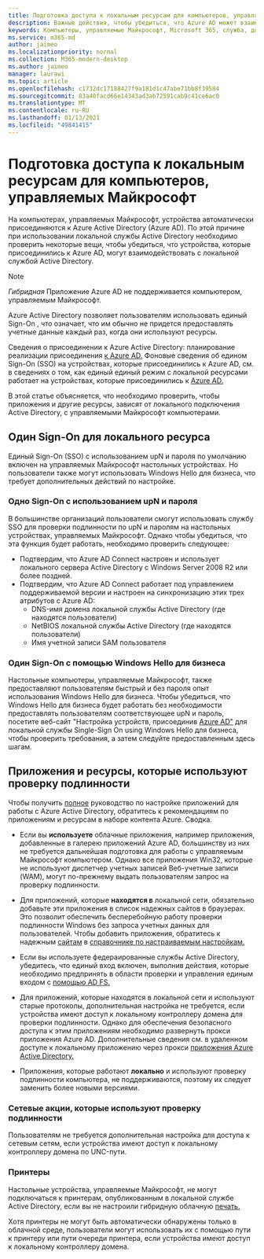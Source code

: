 ```yaml
---
title: Подготовка доступа к локальным ресурсам для компьютеров, управляемых Майкрософт
description: Важные действия, чтобы убедиться, что Azure AD может взаимодействовать с локальной службой AD для обеспечения проверки подлинности
keywords: Компьютеры, управляемые Майкрософт, Microsoft 365, служба, документация
ms.service: m365-md
author: jaimeo
ms.localizationpriority: normal
ms.collection: M365-modern-desktop
ms.author: jaimeo
manager: laurawi
ms.topic: article
ms.openlocfilehash: c1732dc17188427f9a181d1c47abe71bb8f39584
ms.sourcegitcommit: 83a40facd66e14343ad3ab72591cab9c41ce6ac0
ms.translationtype: MT
ms.contentlocale: ru-RU
ms.lasthandoff: 01/13/2021
ms.locfileid: "49841415"
---
```

#  <a name="prepare-on-premises-resources-access-for-microsoft-managed-desktop"></a>Подготовка доступа к локальным ресурсам для компьютеров, управляемых Майкрософт

На компьютерах, управляемых Майкрософт, устройства автоматически присоединяются к Azure Active Directory (Azure AD). По этой причине при использовании локальной службы Active Directory необходимо проверить некоторые вещи, чтобы убедиться, что устройства, которые присоединились к Azure AD, могут взаимодействовать с локальной службой Active Directory. 

> [!NOTE]  
> *Гибридная* Приложение Azure AD не поддерживается компьютером, управляемым Майкрософт.

Azure Active Directory позволяет пользователям использовать единый Sign-On , что означает, что им обычно не придется предоставлять учетные данные каждый раз, когда они используют ресурсы.

Сведения о присоединении к Azure Active Directory: планирование реализации присоединения [к Azure AD.](https://docs.microsoft.com/azure/active-directory/devices/azureadjoin-plan) Фоновые сведения об едином Sign-On (SSO) на устройствах, которые присоединились к Azure AD, см. в сведениях о том, как единый единый режим с локальной ресурсами работает на устройствах, которые присоединились к [Azure AD.](https://docs.microsoft.com/azure/active-directory/devices/azuread-join-sso#how-it-works)


В этой статье объясняется, что необходимо проверить, чтобы приложения и другие ресурсы, зависят от локального подключения Active Directory, с управляемыми Майкрософт компьютерами.


## <a name="single-sign-on-for-on-premises-resources"></a>Один Sign-On для локального ресурса

Единый Sign-On (SSO) с использованием upN и пароля по умолчанию включен на управляемых Майкрософт настольных устройствах. Но пользователи также могут использовать Windows Hello для бизнеса, что требует дополнительных действий по настройке. 

### <a name="single-sign-on-by-using-upn-and-password"></a>Одно Sign-On с использованием upN и пароля

В большинстве организаций пользователи смогут использовать службу SSO для проверки подлинности по upN и паролям на настольных устройствах, управляемых Майкрософт. Однако чтобы убедиться, что эта функция будет работать, необходимо проверить следующее:

- Подтвердим, что Azure AD Connect настроен и использует локального сервера Active Directory с Windows Server 2008 R2 или более поздней.
- Подтвердим, что Azure AD Connect работает под управлением поддерживаемой версии и настроен на синхронизацию этих трех атрибутов с Azure AD: 
    - DNS-имя домена локальной службы Active Directory (где находятся пользователи)
    - NetBIOS локальной службы Active Directory (где находятся пользователи)
    - Имя учетной записи SAM пользователя


### <a name="single-sign-on-by-using-windows-hello-for-business"></a>Один Sign-On с помощью Windows Hello для бизнеса

Настольные компьютеры, управляемые Майкрософт, также предоставляют пользователям быстрый и без пароля опыт использования Windows Hello для бизнеса. Чтобы убедиться, что Windows Hello для бизнеса будет работать без необходимости предоставлять пользователям соответствующее upN и пароль, посетите веб-сайт "Настройка устройств, присоединив [Azure AD"](https://docs.microsoft.com/windows/security/identity-protection/hello-for-business/hello-hybrid-aadj-sso-base) для локальной службы Single-Sign On using Windows Hello для бизнеса, чтобы проверить требования, а затем следуйте предоставленным здесь шагам.


## <a name="apps-and-resources-that-use-authentication"></a>Приложения и ресурсы, которые используют проверку подлинности

Чтобы получить [полное](https://docs.microsoft.com/azure/active-directory/devices/azureadjoin-plan#understand-considerations-for-applications-and-resources) руководство по настройке приложений для работы с Azure Active Directory, обратитесь к рекомендациям по приложениям и ресурсам в наборе контента Azure. Сводка.


- Если вы **используете** облачные приложения, например приложения, добавленные в галерею приложений Azure AD, большинству из них не требуется дальнейшая подготовка для работы с управляемым Майкрософт компьютером. Однако все приложения Win32, которые не используют диспетчер учетных записей Веб-учетные записи (WAM), могут по-прежнему выдать пользователям запрос на проверку подлинности.

- Для приложений, которые **находятся в** локальной сети, обязательно добавьте эти приложения в список надежных сайтов в браузерах. Это позволит обеспечить бесперебойную работу проверки подлинности Windows без запроса учетных данных для пользователей. Чтобы добавить приложения, обратитесь к надежным [сайтам](https://docs.microsoft.com/microsoft-365/managed-desktop/working-with-managed-desktop/config-setting-ref#trusted-sites) в [справочнике по настраиваемым настройкам.](https://docs.microsoft.com/microsoft-365/managed-desktop/working-with-managed-desktop/config-setting-ref)

- Если вы используете федераированные службы Active Directory, убедитесь, что единый вход включен, выполнив действия, которые необходимо предпринять в области проверки и управления единым входом с [помощью AD FS.](https://docs.microsoft.com/previous-versions/azure/azure-services/jj151809(v=azure.100)) 

- Для приложений, которые находятся в локальной сети и используют старые протоколы, дополнительная настройка не требуется, если устройства имеют доступ к локальному контроллеру домена для проверки подлинности. Однако для обеспечения безопасного доступа к этим приложениям необходимо развернуть прокси приложения Azure AD. Дополнительные сведения см. в удаленном доступе к локальному приложению через прокси [приложения Azure Active Directory.](https://docs.microsoft.com/azure/active-directory/manage-apps/application-proxy)

- Приложения, которые работают **локально** и используют проверку подлинности компьютера, не поддерживаются, поэтому их следует заменить более новыми версиями.

### <a name="network-shares-that-use-authentication"></a>Сетевые акции, которые используют проверку подлинности

Пользователям не требуется дополнительная настройка для доступа к сетевым сетям, если устройства имеют доступ к локальному контроллеру домена по UNC-пути.

### <a name="printers"></a>Принтеры

Настольные устройства, управляемые Майкрософт, не могут подключаться к принтерам, опубликованным в локальной службе Active Directory, если вы не настроили гибридную облачную [печать.](https://docs.microsoft.com/windows-server/administration/hybrid-cloud-print/hybrid-cloud-print-deploy)

Хотя принтеры не могут быть автоматически обнаружены только в облачной среде, пользователи могут использовать их с помощью пути к принтеру или пути очереди принтера, если устройства имеют доступ к локальному контроллеру домена.

<!--add fuller material on printers when available-->

